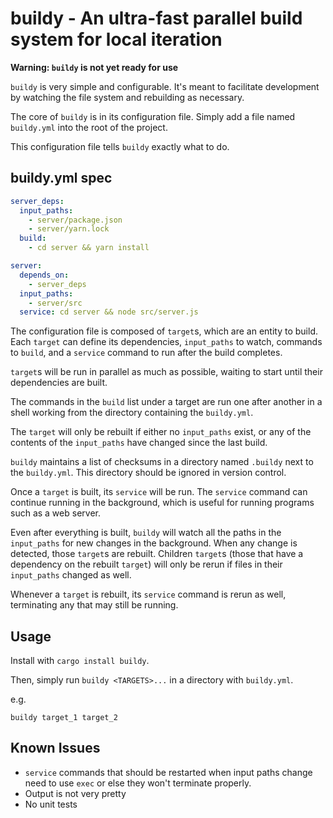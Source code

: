 # buildy - An ultra-fast parallel build system for local iteration

**Warning: `buildy` is not yet ready for use**

`buildy` is very simple and configurable. It's meant to facilitate development by watching the file system and rebuilding as necessary.

The core of `buildy` is in its configuration file. Simply add a file named `buildy.yml` into the root of the project.

This configuration file tells `buildy` exactly what to do.

## buildy.yml spec
```yaml
server_deps:
  input_paths:
    - server/package.json
    - server/yarn.lock
  build:
    - cd server && yarn install

server:
  depends_on:
    - server_deps
  input_paths:
    - server/src
  service: cd server && node src/server.js
```

The configuration file is composed of `target`s, which are an entity to build. Each `target` can define its dependencies, `input_paths` to watch, commands to `build`, and a `service` command to run after the build completes.

`target`s will be run in parallel as much as possible, waiting to start until their dependencies are built.

The commands in the `build` list under a target are run one after another in a shell working from the directory containing the `buildy.yml`.

The `target` will only be rebuilt if either no `input_paths` exist, or any of the contents of the `input_paths` have changed since the last build.

`buildy` maintains a list of checksums in a directory named `.buildy` next to the `buildy.yml`. This directory should be ignored in version control.

Once a `target` is built, its `service` will be run. The `service` command can continue running in the background, which is useful for running programs such as a web server.

Even after everything is built, `buildy` will watch all the paths in the `input_paths` for new changes in the background. When any change is detected, those `target`s are rebuilt. Children `target`s (those that have a dependency on the rebuilt `target`) will only be rerun if files in their `input_paths` changed as well.

Whenever a `target` is rebuilt, its `service` command is rerun as well, terminating any that may still be running.

## Usage

Install with `cargo install buildy`.

Then, simply run `buildy <TARGETS>...` in a directory with `buildy.yml`.

e.g.

```shell script
buildy target_1 target_2
```

## Known Issues

* `service` commands that should be restarted when input paths change need to use `exec` or else they won't terminate properly.
* Output is not very pretty
* No unit tests
